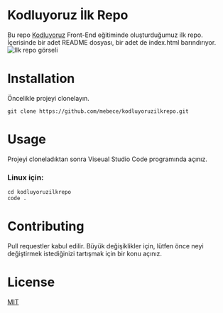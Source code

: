 # Kodluyoruz İlk Repo
Bu repo [Kodluyoruz](https://kodluyoruz.org) Front-End eğitiminde oluşturduğumuz ilk repo. İçerisinde bir adet README dosyası, bir adet de index.html barındırıyor.
![Ilk repo görseli](https://i.hizliresim.com/tnj38s0.jpg)

# Installation
Öncelikle projeyi clonelayın.
```
git clone https://github.com/mebece/kodluyoruzilkrepo.git
```

# Usage
Projeyi cloneladıktan sonra Viseual Studio Code programında açınız.

### Linux için:
```
cd kodluyoruzilkrepo
code .
```
# Contributing
Pull requestler kabul edilir. Büyük değişiklikler için, lütfen önce neyi değiştirmek istediğinizi tartışmak için bir konu açınız.

# License
[MIT](https://mit.edu)

